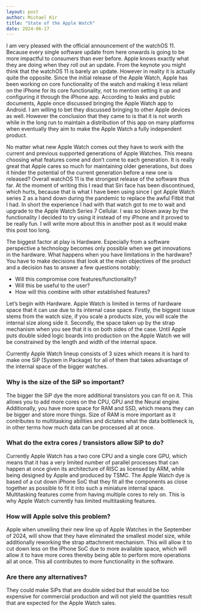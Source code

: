 ```yaml
---
layout: post
author: Michael Kir
title: "State of the Apple Watch"
date: 2024-06-17
---
```

I am very pleased with the official announcement of the watchOS 11. Because every single software update from here onwards is going to be more impactful to consumers than ever before. Apple knows exactly what they are doing when they roll out an update. From the keynote you might think that the watchOS 11 is barely an update. However in reality it is actually quite the opposite. Since the initial release of the Apple Watch, Apple has been working on core functionality of the watch and making it less reliant on the iPhone for its core functionality, not to mention setting it up and configuring it through the iPhone app. According to leaks and public documents, Apple once discussed bringing the Apple Watch app to Android. I am willing to bet they discussed bringing to other Apple devices as well. However the conclusion that they came to is that it is not worth while in the long run to maintain a distribution of this app on many platforms when eventually they aim to make the Apple Watch a fully independent product. 

No matter what new Apple Watch comes out they have to work with the current and previous supported generations of Apple Watches. This means choosing what features come and don’t come to each generation. It is really great that Apple cares so much for maintaining older generations, but does it hinder the potential of the current generation before a new one is released? Overall watchOS 11 is the strongest release of the software thus far. At the moment of writing this I read that Siri face has been discontinued, which hurts, because that is what I have been using since I got Apple Watch series 2 as a hand down during the pandemic to replace the awful Fitbit that I had. In short the experience I had with that watch got to me to wait and upgrade to the Apple Watch Series 7 Cellular. I was so blown away by the functionality I decided to try using it instead of my iPhone and it proved to be really fun. I will write more about this in another post as it would make this post too long.

The biggest factor at play is Hardware.
Especially from a software perspective a technology becomes only possible when we get innovations in the hardware. What happens when you have limitations in the hardware? You have to make decisions that look at the main objectives of the product and a decision has to answer a few questions notably:
- Will this compromise core features/functionality?
- Will this be useful to the user?
- How will this combine with other established features?

Let’s begin with Hardware. Apple Watch is limited in terms of hardware space that it can use due to its internal case space. Firstly, the biggest issue stems from the watch size, if you scale a products size, you will scale the internal size along side it. Secondly, the space taken up by the strap mechanism when you see that it is on both sides of the case. Until Apple puts double sided logic boards into production on the Apple Watch we will be constrained by the length and width of the internal space.

Currently Apple Watch lineup consists of 3 sizes which means it is hard to make one SiP (System in Package) for all of them that takes advantage of the internal space of the bigger watches.

### Why is the size of the SiP so important?
The bigger the SiP dye the more additional transistors you can fit on it. This allows you to add more cores on the CPU, GPU and the Neural engine. Additionally, you have more space for RAM and SSD, which means they can be bigger and store more things. Size of RAM is more important as it contributes to multitasking abilities and dictates what the data bottleneck is, in other terms how much data can be processed all at once.

### What do the extra cores / transistors allow SiP to do?
Currently Apple Watch has a two core CPU and a single core GPU, which means that it has a very limited number of parallel processes that can happen at once given its architecture of RISC as licensed by ARM, while being designed by Apple and produced by TSMC. The Apple Watch dye is based of a cut down iPhone SoC that they fit all the components as close together as possible to fit it into such a miniature internal space. Multitasking features come from having multiple cores to rely on. This is why Apple Watch currently has limited  multitasking features.  

### How will Apple solve this problem?
Apple when unveiling their new line up of Apple Watches in the September of 2024, will show that they have eliminated the smallest model size, while additionally reworking the strap attachment mechanism. This will allow it to cut down less on the iPhone SoC due to more available space, which will allow it to have more cores thereby being able to perform more operations all at once. This all contributes to more functionality in the software.

### Are there any alternatives?
They could make SiPs that are double sided but that would be too expensive for commercial production and will not yield the quantities result that are expected for the Apple Watch sales.